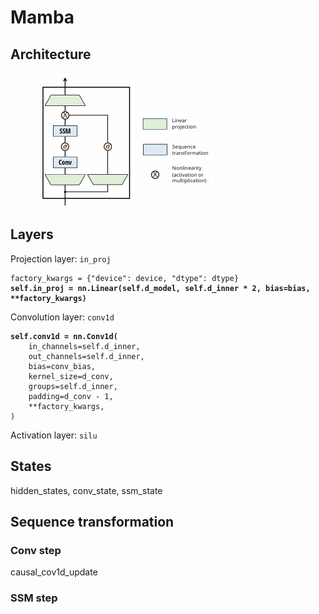 # Mamba

## Architecture

<figure><img src="../.gitbook/assets/image (18).png" alt=""><figcaption></figcaption></figure>

## Layers

Projection layer: `in_proj`

<pre class="language-python"><code class="lang-python">factory_kwargs = {"device": device, "dtype": dtype}
<strong>self.in_proj = nn.Linear(self.d_model, self.d_inner * 2, bias=bias, **factory_kwargs)
</strong></code></pre>

Convolution layer: `conv1d`

<pre class="language-python"><code class="lang-python"><strong>self.conv1d = nn.Conv1d(
</strong>    in_channels=self.d_inner,
    out_channels=self.d_inner,
    bias=conv_bias,
    kernel_size=d_conv,
    groups=self.d_inner,
    padding=d_conv - 1,
    **factory_kwargs,
)
</code></pre>

Activation layer: `silu`

## States

hidden\_states, conv\_state, ssm\_state

## Sequence transformation

### Conv step

causal\_cov1d\_update

### SSM step

